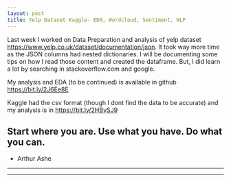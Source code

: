 ```yaml
---
layout: post
title: Yelp Dataset Kaggle- EDA, Wordcloud, Sentiment, NLP 
---
```


Last week I worked on Data Preparation and analysis of yelp dataset <https://www.yelp.co.uk/dataset/documentation/json>. It took way more time as the JSON columns had nested dictionaries. I will be documenting some tips on how I read those content and created the dataframe. But, I did learn a lot by searching in stackoverflow.com and google.

My analysis and EDA (to be continued) is available in github <https://bit.ly/2J6Ee8E>

Kaggle had the csv format (though I dont find the data to be accurate) and my analysis is in <https://bit.ly/2HBvSJ9>

## Start where you are. Use what you have. Do what you can. 
- Arthur Ashe
----
****
